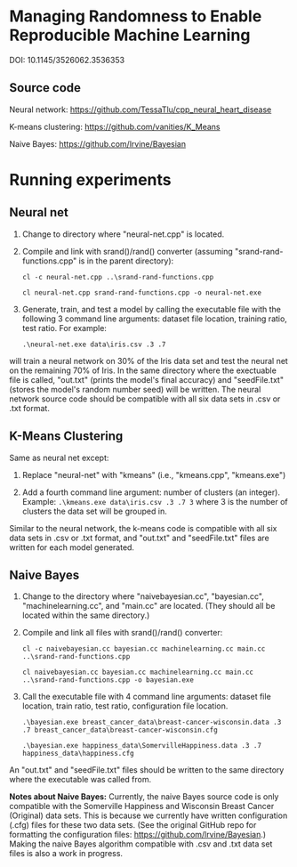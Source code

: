 # Managing Randomness to Enable Reproducible Machine Learning #

DOI: 10.1145/3526062.3536353


## Source code

Neural network: https://github.com/TessaTlu/cpp_neural_heart_disease

K-means clustering: https://github.com/vanities/K_Means

Naive Bayes: https://github.com/lrvine/Bayesian


# Running experiments

## Neural net

1. Change to directory where "neural-net.cpp" is located.
2. Compile and link with srand()/rand() converter (assuming "srand-rand-functions.cpp" is in the parent directory):

    `cl -c neural-net.cpp ..\srand-rand-functions.cpp`

    `cl neural-net.cpp srand-rand-functions.cpp -o neural-net.exe`

3. Generate, train, and test a model by calling the executable file with the following 3 command line arguments: dataset file location, training ratio, test ratio. For example:

    `.\neural-net.exe data\iris.csv .3 .7`

will train a neural network on 30% of the Iris data set and test the neural net on the remaining 70% of Iris. In the same directory where the exectuable file is called, "out.txt" (prints the model's final accuracy) and "seedFile.txt" (stores the model's random number seed) will be written. The neural network source code should be compatible with all six data sets in .csv or .txt format.


## K-Means Clustering

Same as neural net except:
1. Replace "neural-net" with "kmeans" (i.e., "kmeans.cpp", "kmeans.exe")

2. Add a fourth command line argument: number of clusters (an integer). Example:
    `.\kmeans.exe data\iris.csv .3 .7 3`
where 3 is the number of clusters the data set will be grouped in.

Similar to the neural network, the k-means code is compatible with all six data sets in .csv or .txt format, and "out.txt" and "seedFile.txt" files are written for each model generated.


## Naive Bayes

1. Change to the directory where "naivebayesian.cc", "bayesian.cc", "machinelearning.cc", and "main.cc" are located. (They should all be located within the same directory.)

2. Compile and link all files with srand()/rand() converter:

    `cl -c naivebayesian.cc bayesian.cc machinelearning.cc main.cc ..\srand-rand-functions.cpp`

    `cl naivebayesian.cc bayesian.cc machinelearning.cc main.cc ..\srand-rand-functions.cpp -o bayesian.exe`

3. Call the executable file with 4 command line arguments: dataset file location, train ratio, test ratio, configuration file location.

    `.\bayesian.exe breast_cancer_data\breast-cancer-wisconsin.data .3 .7 breast_cancer_data\breast-cancer-wisconsin.cfg`

    `.\bayesian.exe happiness_data\SomervilleHappiness.data .3 .7 happiness_data\happiness.cfg`

An "out.txt" and "seedFile.txt" files should be written to the same directory where the executable was called from.

**Notes about Naive Bayes:** Currently, the naive Bayes source code is only compatible with the Somerville Happiness and Wisconsin Breast Cancer (Original) data sets. This is because we currently have written configuration (.cfg) files for these two data sets. (See the original GitHub repo for formatting the configuration files: https://github.com/lrvine/Bayesian.) Making the naive Bayes algorithm compatible with .csv and .txt data set files is also a work in progress.
